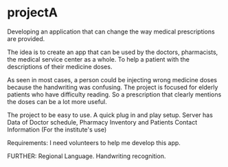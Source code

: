 # projectA
Developing an application that can change the way medical prescriptions are provided.

The idea is to create an app that can be used by the doctors, pharmacists, the medical service center as a whole. To help a patient with the descriptions of their medicine doses.

As seen in most cases, a person could be injecting wrong medicine doses because the handwriting was confusing.
The project is focused for elderly patients who have difficulty reading. So a prescription that clearly mentions the doses can be a lot more useful.

The project to be easy to use. A quick plug in and play setup.
Server has Data of Doctor schedule, Pharmacy Inventory and Patients Contact Information (For the institute's use)

Requirements:
I need volunteers to help me develop this app.

FURTHER:
Regional Language.
Handwriting recognition.
